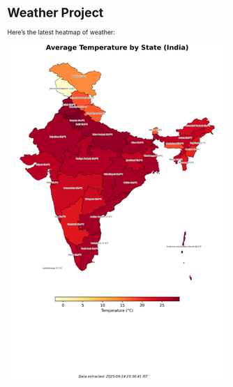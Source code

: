 # Weather Project

Here’s the latest heatmap of weather:

![India Heatmap](docs/assets/india_heatmap.png?v=C702CB)
